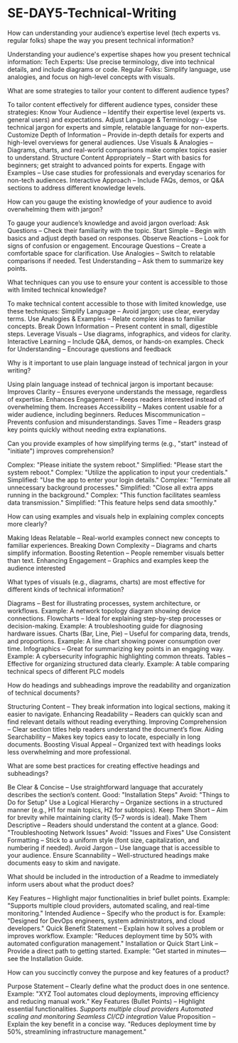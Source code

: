 # SE-DAY5-Technical-Writing
How can understanding your audience’s expertise level (tech experts vs. regular folks) shape the way you present technical information?

Understanding your audience's expertise shapes how you present technical information:
Tech Experts: Use precise terminology, dive into technical details, and include diagrams or code.
Regular Folks: Simplify language, use analogies, and focus on high-level concepts with visuals.


What are some strategies to tailor your content to different audience types?

To tailor content effectively for different audience types, consider these strategies:
Know Your Audience – Identify their expertise level (experts vs. general users) and expectations.
Adjust Language & Terminology – Use technical jargon for experts and simple, relatable language for non-experts.
Customize Depth of Information – Provide in-depth details for experts and high-level overviews for general audiences.
Use Visuals & Analogies – Diagrams, charts, and real-world comparisons make complex topics easier to understand.
Structure Content Appropriately – Start with basics for beginners; get straight to advanced points for experts.
Engage with Examples – Use case studies for professionals and everyday scenarios for non-tech audiences.
Interactive Approach – Include FAQs, demos, or Q&A sections to address different knowledge levels.

How can you gauge the existing knowledge of your audience to avoid overwhelming them with jargon?

To gauge your audience’s knowledge and avoid jargon overload:
Ask Questions – Check their familiarity with the topic.
Start Simple – Begin with basics and adjust depth based on responses.
Observe Reactions – Look for signs of confusion or engagement.
Encourage Questions – Create a comfortable space for clarification.
Use Analogies – Switch to relatable comparisons if needed.
Test Understanding – Ask them to summarize key points.

What techniques can you use to ensure your content is accessible to those with limited technical knowledge?

To make technical content accessible to those with limited knowledge, use these techniques:
Simplify Language – Avoid jargon; use clear, everyday terms.
Use Analogies & Examples – Relate complex ideas to familiar concepts.
Break Down Information – Present content in small, digestible steps.
Leverage Visuals – Use diagrams, infographics, and videos for clarity.
Interactive Learning – Include Q&A, demos, or hands-on examples.
Check for Understanding – Encourage questions and feedback

Why is it important to use plain language instead of technical jargon in your writing?

Using plain language instead of technical jargon is important because:
Improves Clarity – Ensures everyone understands the message, regardless of expertise.
Enhances Engagement – Keeps readers interested instead of overwhelming them.
Increases Accessibility – Makes content usable for a wider audience, including beginners.
Reduces Miscommunication – Prevents confusion and misunderstandings.
Saves Time – Readers grasp key points quickly without needing extra explanations.

Can you provide examples of how simplifying terms (e.g., "start" instead of "initiate") improves comprehension?

Complex: "Please initiate the system reboot."
Simplified: "Please start the system reboot."
Complex: "Utilize the application to input your credentials."
Simplified: "Use the app to enter your login details."
Complex: "Terminate all unnecessary background processes."
Simplified: "Close all extra apps running in the background."
Complex: "This function facilitates seamless data transmission."
Simplified: "This feature helps send data smoothly."

How can using examples and visuals help in explaining complex concepts more clearly?

Making Ideas Relatable – Real-world examples connect new concepts to familiar experiences.
Breaking Down Complexity – Diagrams and charts simplify information.
Boosting Retention – People remember visuals better than text.
Enhancing Engagement – Graphics and examples keep the audience interested

What types of visuals (e.g., diagrams, charts) are most effective for different kinds of technical information?

Diagrams – Best for illustrating processes, system architecture, or workflows.
Example: A network topology diagram showing device connections.
Flowcharts – Ideal for explaining step-by-step processes or decision-making.
Example: A troubleshooting guide for diagnosing hardware issues.
Charts (Bar, Line, Pie) – Useful for comparing data, trends, and proportions.
Example: A line chart showing power consumption over time.
Infographics – Great for summarizing key points in an engaging way.
Example: A cybersecurity infographic highlighting common threats.
Tables – Effective for organizing structured data clearly.
Example: A table comparing technical specs of different PLC models

How do headings and subheadings improve the readability and organization of technical documents?

Structuring Content – They break information into logical sections, making it easier to navigate.
Enhancing Readability – Readers can quickly scan and find relevant details without reading everything.
Improving Comprehension – Clear section titles help readers understand the document’s flow.
Aiding Searchability – Makes key topics easy to locate, especially in long documents.
Boosting Visual Appeal – Organized text with headings looks less overwhelming and more professional.

What are some best practices for creating effective headings and subheadings?

Be Clear & Concise – Use straightforward language that accurately describes the section’s content.
Good: "Installation Steps"
Avoid: "Things to Do for Setup"
Use a Logical Hierarchy – Organize sections in a structured manner (e.g., H1 for main topics, H2 for subtopics).
Keep Them Short – Aim for brevity while maintaining clarity (5–7 words is ideal).
Make Them Descriptive – Readers should understand the content at a glance.
Good: "Troubleshooting Network Issues"
Avoid: "Issues and Fixes"
Use Consistent Formatting – Stick to a uniform style (font size, capitalization, and numbering if needed).
Avoid Jargon – Use language that is accessible to your audience.
Ensure Scannability – Well-structured headings make documents easy to skim and navigate.

What should be included in the introduction of a Readme to immediately inform users about what the product does?

Key Features – Highlight major functionalities in brief bullet points.
Example: "Supports multiple cloud providers, automated scaling, and real-time monitoring."
Intended Audience – Specify who the product is for.
Example: "Designed for DevOps engineers, system administrators, and cloud developers."
Quick Benefit Statement – Explain how it solves a problem or improves workflow.
Example: "Reduces deployment time by 50% with automated configuration management."
Installation or Quick Start Link – Provide a direct path to getting started.
Example: "Get started in minutes—see the Installation Guide.

How can you succinctly convey the purpose and key features of a product?

Purpose Statement – Clearly define what the product does in one sentence.
Example: "XYZ Tool automates cloud deployments, improving efficiency and reducing manual work."
Key Features (Bullet Points) – Highlight essential functionalities.
*Supports multiple cloud providers
Automated scaling and monitoring
Seamless CI/CD integration*
Value Proposition – Explain the key benefit in a concise way.
"Reduces deployment time by 50%, streamlining infrastructure management."
